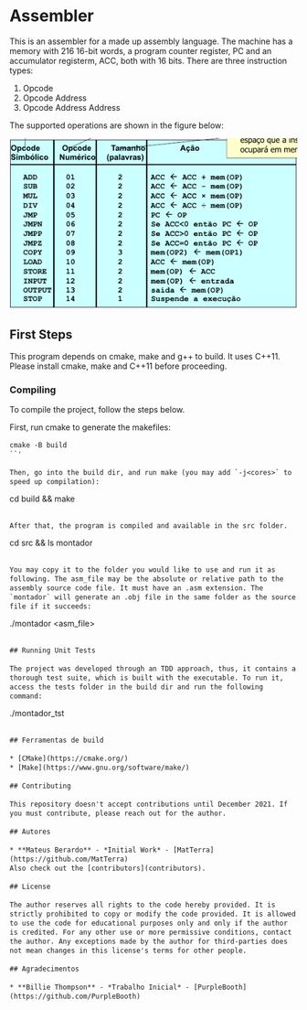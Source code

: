 # Assembler

This is an assembler for a made up assembly language. The machine has a memory with 216 16-bit words, a program counter register, PC and an accumulator registerm, ACC, both with 16 bits. There are three instruction types:

 1. Opcode
 2. Opcode Address
 3. Opcode Address Address

The supported operations are shown in the figure below:

![instructions](rsc/instructions.png)

## First Steps

This program depends on cmake, make and g++ to build. It uses C++11. Please install cmake, make and C++11 before proceeding.

### Compiling

To compile the project, follow the steps below.

First, run cmake to generate the makefiles:
```
cmake -B build
``'

Then, go into the build dir, and run make (you may add `-j<cores>` to speed up compilation):
```
cd build && make
```

After that, the program is compiled and available in the src folder.
```
cd src && ls montador
```

You may copy it to the folder you would like to use and run it as following. The asm_file may be the absolute or relative path to the assembly source code file. It must have an .asm extension. The `montador` will generate an .obj file in the same folder as the source file if it succeeds:
```
./montador <asm_file>
```

## Running Unit Tests

The project was developed through an TDD approach, thus, it contains a thorough test suite, which is built with the executable. To run it, access the tests folder in the build dir and run the following command:

```
./montador_tst
```

## Ferramentas de build

* [CMake](https://cmake.org/)
* [Make](https://www.gnu.org/software/make/)

## Contributing

This repository doesn't accept contributions until December 2021. If you must contribute, please reach out for the author.

## Autores

* **Mateus Berardo** - *Initial Work* - [MatTerra](https://github.com/MatTerra)
Also check out the [contributors](contributors).

## License

The author reserves all rights to the code hereby provided. It is strictly prohibited to copy or modify the code provided. It is allowed to use the code for educational purposes only and only if the author is credited. For any other use or more permissive conditions, contact the author. Any exceptions made by the author for third-parties does not mean changes in this license's terms for other people.

## Agradecimentos

* **Billie Thompson** - *Trabalho Inicial* - [PurpleBooth](https://github.com/PurpleBooth)

